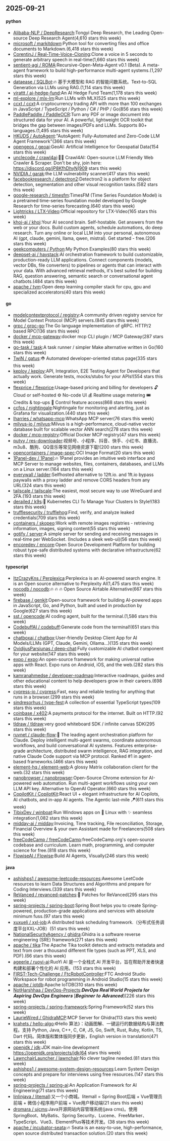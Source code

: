 ## 2025-09-21

#### python
* [Alibaba-NLP / DeepResearch](https://github.com/Alibaba-NLP/DeepResearch):Tongyi Deep Research, the Leading Open-source Deep Research Agent(4,610 stars this week)
* [microsoft / markitdown](https://github.com/microsoft/markitdown):Python tool for converting files and office documents to Markdown.(6,418 stars this week)
* [CorentinJ / Real-Time-Voice-Cloning](https://github.com/CorentinJ/Real-Time-Voice-Cloning):Clone a voice in 5 seconds to generate arbitrary speech in real-time(1,660 stars this week)
* [sentient-agi / ROMA](https://github.com/sentient-agi/ROMA):Recursive-Open-Meta-Agent v0.1 (Beta). A meta-agent framework to build high-performance multi-agent systems.(1,297 stars this week)
* [dataease / SQLBot](https://github.com/dataease/SQLBot):🔥 基于大模型和 RAG 的智能问数系统。Text-to-SQL Generation via LLMs using RAG.(1,114 stars this week)
* [virattt / ai-hedge-fund](https://github.com/virattt/ai-hedge-fund):An AI Hedge Fund Team(1,178 stars this week)
* [ml-explore / mlx-lm](https://github.com/ml-explore/mlx-lm):Run LLMs with MLX(525 stars this week)
* [ccxt / ccxt](https://github.com/ccxt/ccxt):A cryptocurrency trading API with more than 100 exchanges in JavaScript / TypeScript / Python / C# / PHP / Go(856 stars this week)
* [PaddlePaddle / PaddleOCR](https://github.com/PaddlePaddle/PaddleOCR):Turn any PDF or image document into structured data for your AI. A powerful, lightweight OCR toolkit that bridges the gap between images/PDFs and LLMs. Supports 80+ languages.(1,495 stars this week)
* [HKUDS / AutoAgent](https://github.com/HKUDS/AutoAgent):"AutoAgent: Fully-Automated and Zero-Code LLM Agent Framework"(366 stars this week)
* [opengeos / geoai](https://github.com/opengeos/geoai):GeoAI: Artificial Intelligence for Geospatial Data(154 stars this week)
* [unclecode / crawl4ai](https://github.com/unclecode/crawl4ai):🚀🤖 Crawl4AI: Open-source LLM Friendly Web Crawler & Scraper. Don't be shy, join here: https://discord.gg/jP8KfhDhyN(909 stars this week)
* [NVIDIA / garak](https://github.com/NVIDIA/garak):the LLM vulnerability scanner(417 stars this week)
* [facebookresearch / detectron2](https://github.com/facebookresearch/detectron2):Detectron2 is a platform for object detection, segmentation and other visual recognition tasks.(582 stars this week)
* [google-research / timesfm](https://github.com/google-research/timesfm):TimesFM (Time Series Foundation Model) is a pretrained time-series foundation model developed by Google Research for time-series forecasting.(640 stars this week)
* [Lightricks / LTX-Video](https://github.com/Lightricks/LTX-Video):Official repository for LTX-Video(165 stars this week)
* [khoj-ai / khoj](https://github.com/khoj-ai/khoj):Your AI second brain. Self-hostable. Get answers from the web or your docs. Build custom agents, schedule automations, do deep research. Turn any online or local LLM into your personal, autonomous AI (gpt, claude, gemini, llama, qwen, mistral). Get started - free.(206 stars this week)
* [geekcomputers / Python](https://github.com/geekcomputers/Python):My Python Examples(80 stars this week)
* [deepset-ai / haystack](https://github.com/deepset-ai/haystack):AI orchestration framework to build customizable, production-ready LLM applications. Connect components (models, vector DBs, file converters) to pipelines or agents that can interact with your data. With advanced retrieval methods, it's best suited for building RAG, question answering, semantic search or conversational agent chatbots.(484 stars this week)
* [apache / tvm](https://github.com/apache/tvm):Open deep learning compiler stack for cpu, gpu and specialized accelerators(40 stars this week)

#### go
* [modelcontextprotocol / registry](https://github.com/modelcontextprotocol/registry):A community driven registry service for Model Context Protocol (MCP) servers.(845 stars this week)
* [grpc / grpc-go](https://github.com/grpc/grpc-go):The Go language implementation of gRPC. HTTP/2 based RPC(136 stars this week)
* [docker / mcp-gateway](https://github.com/docker/mcp-gateway):docker mcp CLI plugin / MCP Gateway(287 stars this week)
* [go-task / task](https://github.com/go-task/task):A task runner / simpler Make alternative written in Go(160 stars this week)
* [TwiN / gatus](https://github.com/TwiN/gatus):⛑ Automated developer-oriented status page(335 stars this week)
* [keploy / keploy](https://github.com/keploy/keploy):API, Integration, E2E Testing Agent for Developers that actually work. Generate tests, mocks/stubs for your APIs!(554 stars this week)
* [flexprice / flexprice](https://github.com/flexprice/flexprice):Usage-based pricing and billing for developers 🔓 Cloud or self-hosted ⚙️ No-code UI 💰 Realtime usage metering 🎟 Credits & top-ups 🔑 Control feature access(868 stars this week)
* [ccfos / nightingale](https://github.com/ccfos/nightingale):Nightingale for monitoring and alerting, just as Grafana for visualization.(440 stars this week)
* [lharries / whatsapp-mcp](https://github.com/lharries/whatsapp-mcp):WhatsApp MCP server(76 stars this week)
* [milvus-io / milvus](https://github.com/milvus-io/milvus):Milvus is a high-performance, cloud-native vector database built for scalable vector ANN search(278 stars this week)
* [docker / mcp-registry](https://github.com/docker/mcp-registry):Official Docker MCP registry(47 stars this week)
* [putyy / res-downloader](https://github.com/putyy/res-downloader):视频号、小程序、抖音、快手、小红书、直播流、m3u8、酷狗、QQ音乐等常见网络资源下载!(200 stars this week)
* [opencontainers / image-spec](https://github.com/opencontainers/image-spec):OCI Image Format(20 stars this week)
* [1Panel-dev / 1Panel](https://github.com/1Panel-dev/1Panel):🔥 1Panel provides an intuitive web interface and MCP Server to manage websites, files, containers, databases, and LLMs on a Linux server.(164 stars this week)
* [everywall / ladder](https://github.com/everywall/ladder):Selfhosted alternative to 12ft.io. and 1ft.io bypass paywalls with a proxy ladder and remove CORS headers from any URL(324 stars this week)
* [tailscale / tailscale](https://github.com/tailscale/tailscale):The easiest, most secure way to use WireGuard and 2FA.(193 stars this week)
* [derailed / k9s](https://github.com/derailed/k9s):🐶 Kubernetes CLI To Manage Your Clusters In Style!(183 stars this week)
* [trufflesecurity / trufflehog](https://github.com/trufflesecurity/trufflehog):Find, verify, and analyze leaked credentials(709 stars this week)
* [containers / skopeo](https://github.com/containers/skopeo):Work with remote images registries - retrieving information, images, signing content(55 stars this week)
* [gotify / server](https://github.com/gotify/server):A simple server for sending and receiving messages in real-time per WebSocket. (Includes a sleek web-ui)(56 stars this week)
* [encoredev / encore](https://github.com/encoredev/encore):Open Source Development Platform for building robust type-safe distributed systems with declarative infrastructure(62 stars this week)

#### typescript
* [ItzCrazyKns / Perplexica](https://github.com/ItzCrazyKns/Perplexica):Perplexica is an AI-powered search engine. It is an Open source alternative to Perplexity AI(1,475 stars this week)
* [nocodb / nocodb](https://github.com/nocodb/nocodb):🔥 🔥 🔥 Open Source Airtable Alternative(667 stars this week)
* [firebase / genkit](https://github.com/firebase/genkit):Open-source framework for building AI-powered apps in JavaScript, Go, and Python, built and used in production by Google(627 stars this week)
* [sst / opencode](https://github.com/sst/opencode):AI coding agent, built for the terminal.(1,586 stars this week)
* [CodebuffAI / codebuff](https://github.com/CodebuffAI/codebuff):Generate code from the terminal!(651 stars this week)
* [chatboxai / chatbox](https://github.com/chatboxai/chatbox):User-friendly Desktop Client App for AI Models/LLMs (GPT, Claude, Gemini, Ollama...)(135 stars this week)
* [OvidijusParsiunas / deep-chat](https://github.com/OvidijusParsiunas/deep-chat):Fully customizable AI chatbot component for your website(147 stars this week)
* [expo / expo](https://github.com/expo/expo):An open-source framework for making universal native apps with React. Expo runs on Android, iOS, and the web.(282 stars this week)
* [kamranahmedse / developer-roadmap](https://github.com/kamranahmedse/developer-roadmap):Interactive roadmaps, guides and other educational content to help developers grow in their careers.(698 stars this week)
* [cypress-io / cypress](https://github.com/cypress-io/cypress):Fast, easy and reliable testing for anything that runs in a browser.(299 stars this week)
* [sindresorhus / type-fest](https://github.com/sindresorhus/type-fest):A collection of essential TypeScript types(109 stars this week)
* [coinbase / x402](https://github.com/coinbase/x402):A payments protocol for the internet. Built on HTTP.(92 stars this week)
* [tldraw / tldraw](https://github.com/tldraw/tldraw):very good whiteboard SDK / infinite canvas SDK(295 stars this week)
* [ruvnet / claude-flow](https://github.com/ruvnet/claude-flow):🌊 The leading agent orchestration platform for Claude. Deploy intelligent multi-agent swarms, coordinate autonomous workflows, and build conversational AI systems. Features enterprise-grade architecture, distributed swarm intelligence, RAG integration, and native Claude Code support via MCP protocol. Ranked #1 in agent-based frameworks.(466 stars this week)
* [element-hq / element-web](https://github.com/element-hq/element-web):A glossy Matrix collaboration client for the web.(32 stars this week)
* [nanobrowser / nanobrowser](https://github.com/nanobrowser/nanobrowser):Open-Source Chrome extension for AI-powered web automation. Run multi-agent workflows using your own LLM API key. Alternative to OpenAI Operator.(660 stars this week)
* [CopilotKit / CopilotKit](https://github.com/CopilotKit/CopilotKit):React UI + elegant infrastructure for AI Copilots, AI chatbots, and in-app AI agents. The Agentic last-mile 🪁(611 stars this week)
* [TibixDev / winboat](https://github.com/TibixDev/winboat):Run Windows apps on 🐧 Linux with ✨ seamless integration(1,082 stars this week)
* [midday-ai / midday](https://github.com/midday-ai/midday):Invoicing, Time tracking, File reconciliation, Storage, Financial Overview & your own Assistant made for Freelancers(508 stars this week)
* [freeCodeCamp / freeCodeCamp](https://github.com/freeCodeCamp/freeCodeCamp):freeCodeCamp.org's open-source codebase and curriculum. Learn math, programming, and computer science for free.(818 stars this week)
* [FlowiseAI / Flowise](https://github.com/FlowiseAI/Flowise):Build AI Agents, Visually(246 stars this week)

#### java
* [ashishps1 / awesome-leetcode-resources](https://github.com/ashishps1/awesome-leetcode-resources):Awesome LeetCode resources to learn Data Structures and Algorithms and prepare for Coding Interviews.(339 stars this week)
* [ReVanced / revanced-patches](https://github.com/ReVanced/revanced-patches):🧩 Patches for ReVanced(295 stars this week)
* [spring-projects / spring-boot](https://github.com/spring-projects/spring-boot):Spring Boot helps you to create Spring-powered, production-grade applications and services with absolute minimum fuss.(97 stars this week)
* [xuxueli / xxl-job](https://github.com/xuxueli/xxl-job):A distributed task scheduling framework.（分布式任务调度平台XXL-JOB）(51 stars this week)
* [NationalSecurityAgency / ghidra](https://github.com/NationalSecurityAgency/ghidra):Ghidra is a software reverse engineering (SRE) framework(271 stars this week)
* [apache / tika](https://github.com/apache/tika):The Apache Tika toolkit detects and extracts metadata and text from over a thousand different file types (such as PPT, XLS, and PDF).(66 stars this week)
* [ageerle / ruoyi-ai](https://github.com/ageerle/ruoyi-ai):RuoYi AI 是一个全栈式 AI 开发平台，旨在帮助开发者快速构建和部署个性化的 AI 应用。(153 stars this week)
* [FIRST-Tech-Challenge / FtcRobotController](https://github.com/FIRST-Tech-Challenge/FtcRobotController):FTC Android Studio Workspace for robot programming in Android Studio(15 stars this week)
* [apache / iotdb](https://github.com/apache/iotdb):Apache IoTDB(310 stars this week)
* [NotHarshhaa / DevOps-Projects](https://github.com/NotHarshhaa/DevOps-Projects):𝑫𝒆𝒗𝑶𝒑𝒔 𝑹𝒆𝒂𝒍 𝑾𝒐𝒓𝒍𝒅 𝑷𝒓𝒐𝒋𝒆𝒄𝒕𝒔 𝒇𝒐𝒓 𝑨𝒔𝒑𝒊𝒓𝒊𝒏𝒈 𝑫𝒆𝒗𝑶𝒑𝒔 𝑬𝒏𝒈𝒊𝒏𝒆𝒆𝒓𝒔 [𝑩𝒆𝒈𝒊𝒏𝒏𝒆𝒓 𝒕𝒐 𝑨𝒅𝒗𝒂𝒏𝒄𝒆𝒅](226 stars this week)
* [spring-projects / spring-framework](https://github.com/spring-projects/spring-framework):Spring Framework(52 stars this week)
* [LaurieWired / GhidraMCP](https://github.com/LaurieWired/GhidraMCP):MCP Server for Ghidra(113 stars this week)
* [krahets / hello-algo](https://github.com/krahets/hello-algo):《Hello 算法》：动画图解、一键运行的数据结构与算法教程。支持 Python, Java, C++, C, C#, JS, Go, Swift, Rust, Ruby, Kotlin, TS, Dart 代码。简体版和繁体版同步更新，English version in translation(471 stars this week)
* [openjdk / jdk](https://github.com/openjdk/jdk):JDK main-line development https://openjdk.org/projects/jdk(64 stars this week)
* [LawnchairLauncher / lawnchair](https://github.com/LawnchairLauncher/lawnchair):No clever tagline needed.(81 stars this week)
* [ashishps1 / awesome-system-design-resources](https://github.com/ashishps1/awesome-system-design-resources):Learn System Design concepts and prepare for interviews using free resources.(147 stars this week)
* [spring-projects / spring-ai](https://github.com/spring-projects/spring-ai):An Application Framework for AI Engineering(71 stars this week)
* [linlinjava / litemall](https://github.com/linlinjava/litemall):又一个小商城。litemall = Spring Boot后端 + Vue管理员前端 + 微信小程序用户前端 + Vue用户移动端(21 stars this week)
* [dromara / ujcms](https://github.com/dromara/ujcms):Java开源网站内容管理系统(java cms)。使用SpringBoot、MyBatis、Spring Security、Lucene、FreeMarker、TypeScript、Vue3、ElementPlus等技术开发。(38 stars this week)
* [apache / incubator-seata](https://github.com/apache/incubator-seata):🔥 Seata is an easy-to-use, high-performance, open source distributed transaction solution.(20 stars this week)
